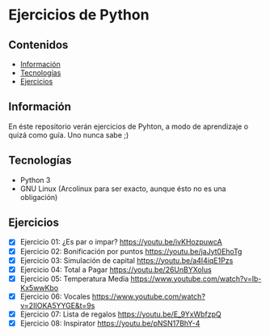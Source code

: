 # Ejercicios de Python

## Contenidos

- [Información](#Información)
- [Tecnologías](#Tecnologías)
- [Ejercicios](#Ejercicios)

## Información

En éste repositorio verán ejercicios de Pyhton, a modo de aprendizaje o quizá
como guía. Uno nunca sabe ;)

## Tecnologías

- Python 3
- GNU Linux (Arcolinux para ser exacto, aunque ésto no es una obligación)

## Ejercicios

- [x] Ejercicio 01: ¿Es par o impar?        https://youtu.be/ivKHozpuwcA
- [x] Ejercicio 02: Bonificación por puntos https://youtu.be/jaJyt0EhoTg
- [x] Ejercicio 03: Simulación de capital   https://youtu.be/a4I4iqE1Pzs
- [x] Ejercicio 04: Total a Pagar           https://youtu.be/26UnBYXolus
- [x] Ejercicio 05: Temperatura Media       https://www.youtube.com/watch?v=lb-Kx5wwKbo
- [x] Ejercicio 06: Vocales                 https://www.youtube.com/watch?v=2IIOKA5YYGE&t=9s
- [x] Ejercicio 07: Lista de regalos        https://youtu.be/E_9YxWbfzpQ
- [x] Ejercicio 08: Inspirator              https://youtu.be/pNSN17BhY-4
